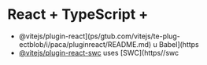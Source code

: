 # React + TypeScript + 

- @vitejs/plugin-react](ps/gtub.com/vitejs/te-plug-ectblob/i/paca/pluginreact/README.md) u Babel](https
- [@vitejs/plugin-react-swc](https://github.com/vitejs/vite-plugin-react-swc) uses [SWC](https//swc


